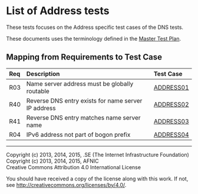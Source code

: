 # List of Address tests

These tests focuses on the Address specific test cases of the DNS tests.

These documents uses the terminology defined in the
[Master Test Plan](../MasterTestPlan.md).

## Mapping from Requirements to Test Case

|Req| Description                                                              | Test Case            |
|:--|:-------------------------------------------------------------------------|:---------------------|
|R03| Name server address must be globally routable                            |[ADDRESS01](address01.md)|
|R40| Reverse DNS entry exists for name server IP address                      |[ADDRESS02](address02.md)|
|R41| Reverse DNS entry matches name server name                               |[ADDRESS03](address03.md)|
|R04| IPv6 address not part of bogon prefix                                    |[ADDRESS04](address04.md)|

-------

Copyright (c) 2013, 2014, 2015, .SE (The Internet Infrastructure Foundation)  
Copyright (c) 2013, 2014, 2015, AFNIC  
Creative Commons Attribution 4.0 International License

You should have received a copy of the license along with this
work.  If not, see <http://creativecommons.org/licenses/by/4.0/>.
